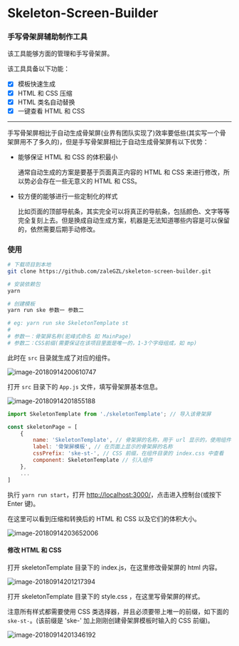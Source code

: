 # Skeleton-Screen-Builder

### 手写骨架屏辅助制作工具

该工具能够方面的管理和手写骨架屏。

该工具具备以下功能：

- [x] 模板快速生成
- [x] HTML 和 CSS 压缩
- [x] HTML 类名自动替换
- [x] 一键查看 HTML 和 CSS

---

手写骨架屏相比于自动生成骨架屏(业界有团队实现了)效率要低些(其实写一个骨架屏用不了多久的)，但是手写骨架屏相比于自动生成骨架屏有以下优势：

- 能够保证 HTML 和 CSS 的体积最小
  
    通常自动生成的方案是要基于页面真正内容的 HTML 和 CSS 来进行修改，所以势必会存在一些无意义的 HTML 和 CSS。

- 较方便的能够进行一些定制化的样式

    比如页面的顶部导航条，其实完全可以将真正的导航条，包括颜色、文字等等完全复刻上去。但是换成自动生成方案，机器是无法知道哪些内容是可以保留的，依然需要后期手动修改。

### 使用

```bash
# 下载项目到本地
git clone https://github.com/zaleGZL/skeleton-screen-builder.git

# 安装依赖包
yarn

# 创建模板
yarn run ske 参数一 参数二

# eg: yarn run ske SkeletonTemplate st
#
# 参数一：骨架屏名称(驼峰式命名 如 MainPage)
# 参数二：CSS前缀(需要保证在该项目里面是唯一的，1-3个字母组成，如 mp)
```

此时在 `src` 目录就生成了对应的组件。

![image-20180914200610747](http://p3ek8rd7p.bkt.clouddn.com/2018-09-14-120610.png)

打开 `src` 目录下的 `App.js` 文件，填写骨架屏基本信息。

![image-20180914201855188](http://p3ek8rd7p.bkt.clouddn.com/2018-09-14-121855.png)

```javascript
import SkeletonTemplate from './skeletonTemplate'; // 导入该骨架屏

const skeletonPage = [
    {
        name: 'SkeletonTemplate', // 骨架屏的名称，用于 url 显示的，使用组件的名称即可
        label: '骨架屏模板', // 在页面上显示的骨架屏的名称
        cssPrefix: 'ske-st-', // CSS 前缀，在组件目录的 index.css 中查看
        component: SkeletonTemplate // 引入组件
    },
    ...
]
```

执行 `yarn run start`，打开 [http://localhost:3000/](http://localhost:3000/)，点击进入控制台(或按下 Enter 键)。

在这里可以看到压缩和转换后的 HTML 和 CSS 以及它们的体积大小。

![image-20180914203652006](http://p3ek8rd7p.bkt.clouddn.com/2018-09-14-123652.png)



#### 修改 HTML 和 CSS

打开 skeletonTemplate 目录下的 index.js，在这里修改骨架屏的 html 内容。

![image-20180914201217394](http://p3ek8rd7p.bkt.clouddn.com/2018-09-14-121217.png)

打开 skeletonTemplate 目录下的 style.css ，在这里写骨架屏的样式。

注意所有样式都需要使用 CSS 类选择器，并且必须要带上唯一的前缀，如下面的 `ske-st-`。(该前缀是 'ske-' 加上刚刚创建骨架屏模板时输入的 CSS 前缀)。

![image-20180914201346192](http://p3ek8rd7p.bkt.clouddn.com/2018-09-14-121346.png)